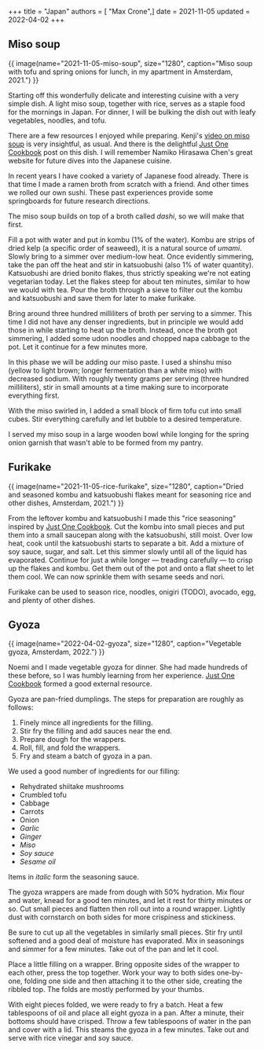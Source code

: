 +++
title = "Japan"
authors = [ "Max Crone",]
date = 2021-11-05
updated = 2022-04-02
+++


## Miso soup

{{ image(name="2021-11-05-miso-soup", size="1280", caption="Miso soup with tofu and spring onions for lunch, in my apartment in Amsterdam, 2021.") }}

Starting off this wonderfully delicate and interesting cuisine with a very simple dish.
A light miso soup, together with rice, serves as a staple food for the mornings in Japan.
For dinner, I will be bulking the dish out with leafy vegetables, noodles, and tofu.

There are a few resources I enjoyed while preparing.
Kenji's [video on miso soup](https://youtu.be/U_Y9BUP3VVI) is very insightful, as usual.
And there is the delightful [Just One Cookbook](https://www.justonecookbook.com/homemade-miso-soup/) post on this dish.
I will remember Namiko Hirasawa Chen's great website for future dives into the Japanese cuisine.

In recent years I have cooked a variety of Japanese food already.
There is that time I made a ramen broth from scratch with a friend.
And other times we rolled our own sushi.
These past experiences provide some springboards for future research directions.

The miso soup builds on top of a broth called *dashi*, so we will make that first.

Fill a pot with water and put in kombu (1% of the water).
Kombu are strips of dried kelp (a specific order of seaweed), it is a natural source of *umami*.
Slowly bring to a simmer over medium-low heat.
Once evidently simmering, take the pan off the heat and stir in katsuobushi (also 1% of water quantity).
Katsuobushi are dried bonito flakes, thus strictly speaking we're not eating vegetarian today.
Let the flakes steep for about ten minutes, similar to how we would with tea.
Pour the broth through a sieve to filter out the kombu and katsuobushi and save them for later to make furikake.

Bring around three hundred milliliters of broth per serving to a simmer.
This time I did not have any denser ingredients, but in principle we would add those in while starting to heat up the broth.
Instead, once the broth got simmering, I added some udon noodles and chopped napa cabbage to the pot.
Let it continue for a few minutes more.

In this phase we will be adding our miso paste.
I used a shinshu miso (yellow to light brown; longer fermentation than a white miso) with decreased sodium.
With roughly twenty grams per serving (three hundred milliliters), stir in small amounts at a time making sure to incorporate everything first.

With the miso swirled in, I added a small block of firm tofu cut into small cubes.
Stir everything carefully and let bubble to a desired temperature.

I served my miso soup in a large wooden bowl while longing for the spring onion garnish that wasn't able to be formed from my pantry.

## Furikake

{{ image(name="2021-11-05-rice-furikake", size="1280", caption="Dried and seasoned kombu and katsuobushi flakes meant for seasoning rice and other dishes, Amsterdam, 2021.") }}

From the leftover kombu and katsuobushi I made this "rice seasoning" inspired by [Just One Cookbook](https://www.justonecookbook.com/homemade-furikake-rice-seasoning/).
Cut the kombu into small pieces and put them into a small saucepan along with the katsuobushi, still moist.
Over low heat, cook until the katsuobushi starts to separate a bit.
Add a mixture of soy sauce, sugar, and salt.
Let this simmer slowly until all of the liquid has evaporated.
Continue for just a while longer — treading carefully — to crisp up the flakes and kombu.
Get them out of the pot and onto a flat sheet to let them cool.
We can now sprinkle them with sesame seeds and nori.

Furikake can be used to season rice, noodles, onigiri (TODO), avocado, egg, and plenty of other dishes.

## Gyoza

{{ image(name="2022-04-02-gyoza", size="1280", caption="Vegetable gyoza, Amsterdam, 2022.") }}

Noemi and I made vegetable gyoza for dinner. She had made hundreds of these before, so I was humbly learning from her experience. [Just One Cookbook](https://www.justonecookbook.com/vegetable-gyoza/) formed a good external resource.

Gyoza are pan-fried dumplings. The steps for preparation are roughly as follows:

1. Finely mince all ingredients for the filling.
2. Stir fry the filling and add sauces near the end.
3. Prepare dough for the wrappers.
4. Roll, fill, and fold the wrappers.
5. Fry and steam a batch of gyoza in a pan.

We used a good number of ingredients for our filling:

- Rehydrated shiitake mushrooms
- Crumbled tofu
- Cabbage
- Carrots
- Onion
- *Garlic*
- *Ginger*
- *Miso*
- *Soy sauce*
- *Sesame oil*

Items in *italic* form the seasoning sauce.

The gyoza wrappers are made from dough with 50% hydration. Mix flour and water, knead for a good ten minutes, and let it rest for thirty minutes or so. Cut small pieces and flatten then roll out into a round wrapper. Lightly dust with cornstarch on both sides for more crispiness and stickiness.

Be sure to cut up all the vegetables in similarly small pieces. Stir fry until softened and a good deal of moisture has evaporated. Mix in seasonings and simmer for a few minutes. Take out of the pan and let it cool.

Place a little filling on a wrapper. Bring opposite sides of the wrapper to each other, press the top together. Work your way to both sides one-by-one, folding one side and then attaching it to the other side, creating the ribbled top. The folds are mostly performed by your thumbs.

With eight pieces folded, we were ready to fry a batch. Heat a few tablespoons of oil and place all eight gyoza in a pan. After a minute, their bottoms should have crisped. Throw a few tablespoons of water in the pan and cover with a lid. This steams the gyoza in a few minutes. Take out and serve with rice vinegar and soy sauce.
